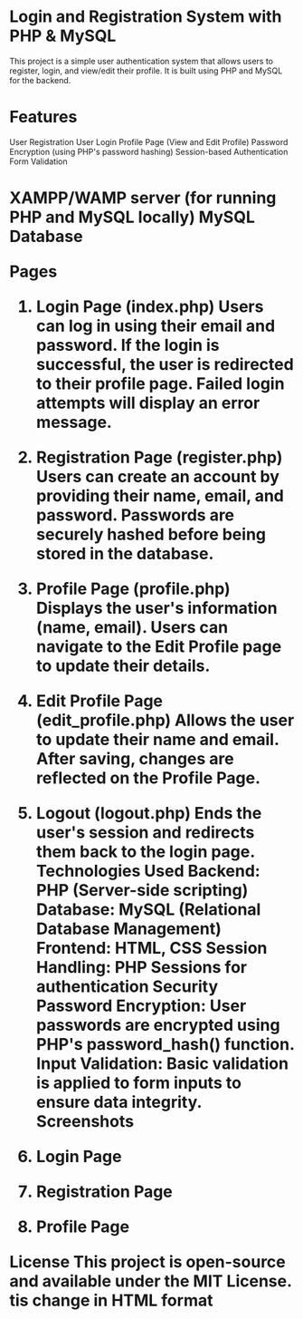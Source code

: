 <h1>Login and Registration System with PHP & MySQL</h1>
<p>This project is a simple user authentication system that allows users to register, login, and view/edit their profile. It is built using PHP and MySQL for the backend.</p>

<h1>Features</h1>
  User Registration
  User Login
  Profile Page (View and Edit Profile)
  Password Encryption (using PHP's password hashing)
  Session-based Authentication
  Form Validation
<h1><Prerequisites/h1>
  XAMPP/WAMP server (for running PHP and MySQL locally)
  MySQL Database


Pages
1. Login Page (index.php)
Users can log in using their email and password.
If the login is successful, the user is redirected to their profile page.
Failed login attempts will display an error message.
2. Registration Page (register.php)
Users can create an account by providing their name, email, and password.
Passwords are securely hashed before being stored in the database.
3. Profile Page (profile.php)
Displays the user's information (name, email).
Users can navigate to the Edit Profile page to update their details.
4. Edit Profile Page (edit_profile.php)
Allows the user to update their name and email.
After saving, changes are reflected on the Profile Page.
5. Logout (logout.php)
Ends the user's session and redirects them back to the login page.
Technologies Used
Backend: PHP (Server-side scripting)
Database: MySQL (Relational Database Management)
Frontend: HTML, CSS
Session Handling: PHP Sessions for authentication
Security
Password Encryption: User passwords are encrypted using PHP's password_hash() function.
Input Validation: Basic validation is applied to form inputs to ensure data integrity.
Screenshots
1. Login Page

2. Registration Page

3. Profile Page

License
This project is open-source and available under the MIT License.
 tis change in HTML format
